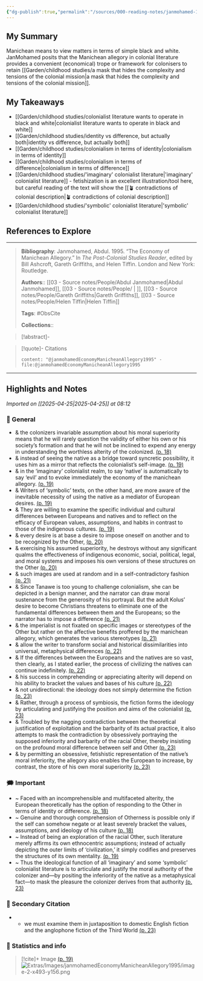 ```yaml
---
{"dg-publish":true,"permalink":"/sources/000-reading-notes/janmohamed-1995/","title":"The Economy of Manichean Allegory","contentClasses":"literature-note","created":"2025-04-25T08:12:05.899+08:00","updated":"2025-04-29T13:13:43.396+08:00"}
---
```





## My Summary
Manichean means to view matters in terms of simple black and white. JanMohamed posits that the Manichean allegory in colonial literature provides a convenient (economical) trope or framework for colonisers to retain [[Garden/childhood studies/a mask that hides the complexity and tensions of the colonial mission\|a mask that hides the complexity and tensions of the colonial mission]]. 

## My Takeaways

- [[Garden/childhood studies/colonialist literature wants to operate in black and white\|colonialist literature wants to operate in black and white]]
- [[Garden/childhood studies/identity vs difference, but actually both\|identity vs difference, but actually both]]
- [[Garden/childhood studies/colonialism in terms of identity\|colonialism in terms of identity]]
- [[Garden/childhood studies/colonialism in terms of difference\|colonialism in terms of difference]]
- [[Garden/childhood studies/'imaginary' colonialist literature\|'imaginary' colonialist literature]] - fetishization is an excellent illustration/tool here, but careful reading of the text will show the [[🪴 contradictions of colonial description\|🪴 contradictions of colonial description]]
- [[Garden/childhood studies/'symbolic' colonialist literature\|'symbolic' colonialist literature]]

## References to Explore

---




>**Bibliography**: Janmohamed, Abdul. 1995. “The Economy of Manichean Allegory.” In _The Post-Colonial Studies Reader_, edited by Bill Ashcroft, Gareth Griffiths, and Helen Tiffin. London and New York: Routledge.
> 
> **Authors**::  [[03 - Source notes/People/Abdul Janmohamed\|Abdul Janmohamed]],  [[03 - Source notes/People/ \| ]],  [[03 - Source notes/People/Gareth Griffiths\|Gareth Griffiths]],  [[03 - Source notes/People/Helen Tiffin\|Helen Tiffin]]
> 
> **Tags**: #ObsCite
> 
> **Collections**:: 

> [!abstract]-
> 

> [!quote]- Citations
> 
> ```query
> content: "@janmohamedEconomyManicheanAllegory1995" -file:@janmohamedEconomyManicheanAllegory1995
> ```

___

## Highlights and Notes



*Imported on [[2025-04-25\|2025-04-25]] at 08:12*

### 💬 General

- &  the colonizers invariable assumption about his moral superiority means that he will rarely question the validity of either his own or his society’s formation and that he will not be inclined to expend any energy in understanding the worthless alterity of the colonized. [(p. 18)](zotero://open-pdf/library/items/AP4X9TIW?page=18&annotation=WYKLTJY5)
- &  instead of seeing the native as a bridge toward syncretic possibility, it uses him as a mirror that reflects the colonialist’s self-image. [(p. 19)](zotero://open-pdf/library/items/AP4X9TIW?page=19&annotation=7WR3IYQN)
- &  in the ‘imaginary’ colonialist realm, to say ‘native’ is automatically to say ‘evil’ and to evoke immediately the economy of the manichean allegory. [(p. 19)](zotero://open-pdf/library/items/AP4X9TIW?page=19&annotation=PQYWKWTW)
- &  Writers of ‘symbolic’ texts, on the other hand, are more aware of the inevitable necessity of using the native as a mediator of European desires. [(p. 19)](zotero://open-pdf/library/items/AP4X9TIW?page=19&annotation=52ADIEHF)
- &  They are willing to examine the specific individual and cultural differences between Europeans and natives and to reflect on the efficacy of European values, assumptions, and habits in contrast to those of the indigenous cultures. [(p. 19)](zotero://open-pdf/library/items/AP4X9TIW?page=19&annotation=FLT45WFD)
- &  every desire is at base a desire to impose oneself on another and to be recognized by the Other, [(p. 20)](zotero://open-pdf/library/items/AP4X9TIW?page=20&annotation=6EGLGEXY)
- &  exercising his assumed superiority, he destroys without any significant qualms the effectiveness of indigenous economic, social, political, legal, and moral systems and imposes his own versions of these structures on the Other [(p. 20)](zotero://open-pdf/library/items/AP4X9TIW?page=20&annotation=NAT864LX)
- &  such images are used at random and in a self-contradictory fashion [(p. 21)](zotero://open-pdf/library/items/AP4X9TIW?page=21&annotation=MIZW4M2P)
- &  Since Tanawe is too young to challenge colonialism, she can be depicted in a benign manner, and the narrator can draw moral sustenance from the generosity of his portrayal. But the adult Kolus’ desire to become Christians threatens to eliminate one of the fundamental differences between them and the Europeans; so the narrator has to impose a difference [(p. 21)](zotero://open-pdf/library/items/AP4X9TIW?page=21&annotation=NYCCVS9J)
- &  the imperialist is not fixated on specific images or stereotypes of the Other but rather on the affective benefits proffered by the manichean allegory, which generates the various stereotypes [(p. 21)](zotero://open-pdf/library/items/AP4X9TIW?page=21&annotation=Q48MJ5CT)
- &  allow the writer to transform social and historical dissimilarities into universal, metaphysical differences [(p. 22)](zotero://open-pdf/library/items/AP4X9TIW?page=22&annotation=W2AK4KVS)
- &  If the differences between the Europeans and the natives are so vast, then clearly, as I stated earlier, the process of civilizing the natives can continue indefinitely. [(p. 22)](zotero://open-pdf/library/items/AP4X9TIW?page=22&annotation=KZZEPFPT)
- &  his success in comprehending or appreciating alterity will depend on his ability to bracket the values and bases of his culture [(p. 22)](zotero://open-pdf/library/items/AP4X9TIW?page=22&annotation=JNQQ53TK)
- &  not unidirectional: the ideology does not simply determine the fiction [(p. 23)](zotero://open-pdf/library/items/AP4X9TIW?page=23&annotation=LZYS56LD)
- &  Rather, through a process of symbiosis, the fiction forms the ideology by articulating and justifying the position and aims of the colonialist [(p. 23)](zotero://open-pdf/library/items/AP4X9TIW?page=23&annotation=G9SEQSBG)
- &  Troubled by the nagging contradiction between the theoretical justification of exploitation and the barbarity of its actual practice, it also attempts to mask the contradiction by obsessively portraying the supposed inferiority and barbarity of the racial Other, thereby insisting on the profound moral difference between self and Other [(p. 23)](zotero://open-pdf/library/items/AP4X9TIW?page=23&annotation=Q5WMG56R)
- &  by permitting an obsessive, fetishistic representation of the native’s moral inferiority, the allegory also enables the European to increase, by contrast, the store of his own moral superiority [(p. 23)](zotero://open-pdf/library/items/AP4X9TIW?page=23&annotation=R4IGJKPW)

### 🗯️ Important

- ~  Faced with an incomprehensible and multifaceted alterity, the European theoretically has the option of responding to the Other in terms of identity or difference. [(p. 18)](zotero://open-pdf/library/items/AP4X9TIW?page=18&annotation=UIC2WJXV)
- ~  Genuine and thorough comprehension of Otherness is possible only if the self can somehow negate or at least severely bracket the values, assumptions, and ideology of his culture [(p. 18)](zotero://open-pdf/library/items/AP4X9TIW?page=18&annotation=3METDSWX)
- ~  Instead of being an exploration of the racial Other, such literature merely affirms its own ethnocentric assumptions; instead of actually depicting the outer limits of ‘civilization,’ it simply codifies and preserves the structures of its own mentality. [(p. 19)](zotero://open-pdf/library/items/AP4X9TIW?page=19&annotation=3S3WBDGU)
- ~  Thus the ideological function of all ‘imaginary’ and some ‘symbolic’ colonialist literature is to articulate and justify the moral authority of the colonizer and—by positing the inferiority of the native as a metaphysical fact—to mask the pleasure the colonizer derives from that authority [(p. 23)](zotero://open-pdf/library/items/AP4X9TIW?page=23&annotation=BRW8I5QR)

### 📇 Secondary Citation

- +  we must examine them in juxtaposition to domestic English fiction and the anglophone fiction of the Third World [(p. 23)](zotero://open-pdf/library/items/AP4X9TIW?page=23&annotation=UY5LYR78)

### 📌 Statistics and info


> [!cite]+ Image [(p. 19)](zotero://open-pdf/library/items/AP4X9TIW?page=19&annotation=H6IX6FDP)
> ![Extras/Images/janmohamedEconomyManicheanAllegory1995/image-2-x493-y156.png](/img/user/Extras/Images/janmohamedEconomyManicheanAllegory1995/image-2-x493-y156.png)





